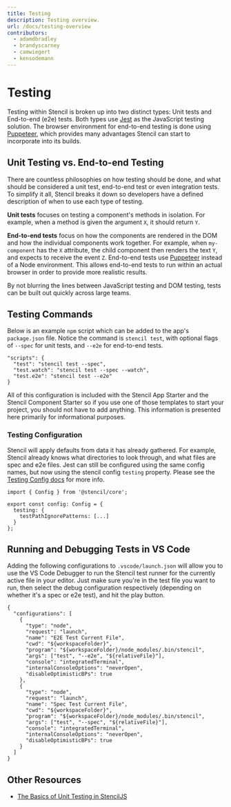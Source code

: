 ```yaml
---
title: Testing
description: Testing overview.
url: /docs/testing-overview
contributors:
  - adamdbradley
  - brandyscarney
  - camwiegert
  - kensodemann
---
```


# Testing

Testing within Stencil is broken up into two distinct types: Unit tests and End-to-end (e2e) tests. Both types use [Jest](https://jestjs.io/) as the JavaScript testing solution. The browser environment for end-to-end testing is done using [Puppeteer](https://pptr.dev/), which provides many advantages Stencil can start to incorporate into its builds.


## Unit Testing vs. End-to-end Testing

There are countless philosophies on how testing should be done, and what should be considered a unit test, end-to-end test or even integration tests. To simplify it all, Stencil breaks it down so developers have a defined description of when to use each type of testing.

**Unit tests** focuses on testing a component's methods in isolation. For example, when a method is given the argument `X`, it should return `Y`.

**End-to-end tests** focus on how the components are rendered in the DOM and how the individual components work together. For example, when `my-component` has the `X` attribute, the child component then renders the text `Y`, and expects to receive the event `Z`. End-to-end tests use [Puppeteer](https://pptr.dev/) instead of a Node environment. This allows end-to-end tests to run within an actual browser in order to provide more realistic results.

By not blurring the lines between JavaScript testing and DOM testing, tests can be built out quickly across large teams.


## Testing Commands

Below is an example `npm` script which can be added to the app's `package.json` file. Notice the command is `stencil test`, with optional flags of `--spec` for unit tests, and `--e2e` for end-to-end tests.

```tsx
"scripts": {
  "test": "stencil test --spec",
  "test.watch": "stencil test --spec --watch",
  "test.e2e": "stencil test --e2e"
}
```

All of this configuration is included with the Stencil App Starter and the Stencil Component Starter so if you
use one of those templates to start your project, you should not have to add anything. This information is presented here primarily for informational purposes.


### Testing Configuration

Stencil will apply defaults from data it has already gathered. For example, Stencil already knows what directories to look through, and what files are spec and e2e files. Jest can still be configured using the same config names, but now using the stencil config `testing` property. Please see the [Testing Config docs](/docs/config/testing) for more info.

```tsx
import { Config } from '@stencil/core';

export const config: Config = {
  testing: {
    testPathIgnorePatterns: [...]
  }
};
```

## Running and Debugging Tests in VS Code

Adding the following configurations to `.vscode/launch.json` will allow you to use the VS Code Debugger to run the Stencil test runner for the currently active file in your editor. Just make sure you're in the test file you want to run, then select the debug configuration respectively (depending on whether it's a spec or e2e test), and hit the play button.

```tsx
{
  "configurations": [
    {
      "type": "node",
      "request": "launch",
      "name": "E2E Test Current File",
      "cwd": "${workspaceFolder}",
      "program": "${workspaceFolder}/node_modules/.bin/stencil",
      "args": ["test", "--e2e", "${relativeFile}"],
      "console": "integratedTerminal",
      "internalConsoleOptions": "neverOpen",
      "disableOptimisticBPs": true
    },
    {
      "type": "node",
      "request": "launch",
      "name": "Spec Test Current File",
      "cwd": "${workspaceFolder}",
      "program": "${workspaceFolder}/node_modules/.bin/stencil",
      "args": ["test", "--spec", "${relativeFile}"],
      "console": "integratedTerminal",
      "internalConsoleOptions": "neverOpen",
      "disableOptimisticBPs": true
    }
  ]
}
```

## Other Resources

- [The Basics of Unit Testing in StencilJS](https://www.joshmorony.com/the-basics-of-unit-testing-in-stencil-js/)

